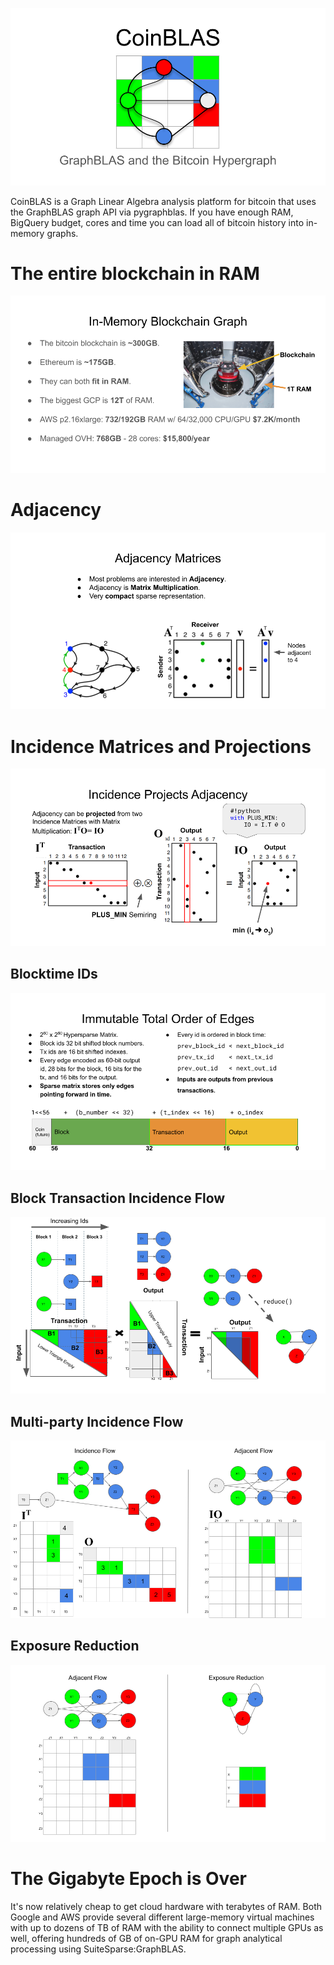 ![Logo](./docs/Logo.png)

CoinBLAS is a Graph Linear Algebra analysis platform for bitcoin that
uses the GraphBLAS graph API via pygraphblas. If you have enough RAM,
BigQuery budget, cores and time you can load all of bitcoin history
into in-memory graphs.

# The entire blockchain in RAM

![The entire blockchain in RAM](./docs/RAM.png)

# Adjacency

![Graph Adjacency Matrix](./docs/Adjacency.png)

# Incidence Matrices and Projections

![Projecting Adjacency from Incidence Matrices](./docs/Projection.png)

## Blocktime IDs

![Input Output Adjacency projection](./docs/Blocktime.png)

## Block Transaction Incidence Flow

![Block Incidence Flow](./docs/BlockFlow.png)

## Multi-party Incidence Flow

![Multi-party Incidence Flow](./docs/ExposureFlow.png)

## Exposure Reduction

![Exposure Reduction](./docs/Reduction.png)

# The Gigabyte Epoch is Over

It's now relatively cheap to get cloud hardware with terabytes of
RAM.  Both Google and AWS provide several different large-memory
virtual machines with up to dozens of TB of RAM with the ability to
connect multiple GPUs as well, offering hundreds of GB of on-GPU RAM
for graph analytical processing using SuiteSparse:GraphBLAS.
